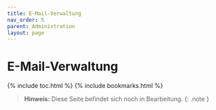 ```yaml
---
title: E-Mail-Verwaltung
nav_order: 5
parent: Administration
layout: page
---
```


# E-Mail-Verwaltung
{% include toc.html %}
{% include bookmarks.html %}

> **Hinweis:** Diese Seite befindet sich noch in Bearbeitung.
{: .note }
